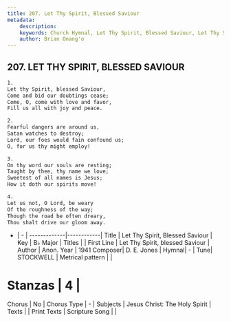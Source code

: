 ```yaml
---
title: 207. Let Thy Spirit, Blessed Saviour
metadata:
    description: 
    keywords: Church Hymnal, Let Thy Spirit, Blessed Saviour, Let Thy Spirit, blessed Saviour, 
    author: Brian Onang'o
---
```



## 207. LET THY SPIRIT, BLESSED SAVIOUR

```txt
1.
Let thy Spirit, blessed Saviour, 
Come and bid our doubtings cease; 
Come, O, come with love and favor, 
Fill us all with joy and peace. 

2.
Fearful dangers are around us, 
Satan watches to destroy; 
Lord, our foes would fain confound us; 
O, for us thy might employ! 

3.
On thy word our souls are resting; 
Taught by thee, thy name we love; 
Sweetest of all names is Jesus; 
How it doth our spirits move! 

4.
Let us not, O Lord, be weary 
Of the roughness of the way; 
Though the road be often dreary, 
Thou shalt drive our gloom away.

```

- |   -  |
-------------|------------|
Title | Let Thy Spirit, Blessed Saviour |
Key | B♭ Major |
Titles |  |
First Line | Let Thy Spirit, blessed Saviour |
Author | Anon.
Year | 1941
Composer| D. E. Jones |
Hymnal|  - |
Tune| STOCKWELL |
Metrical pattern | |
# Stanzas | 4 |
Chorus | No |
Chorus Type | - |
Subjects | Jesus Christ: The Holy Spirit |
Texts |  |
Print Texts | 
Scripture Song |  |
  
